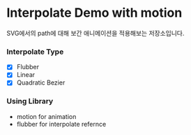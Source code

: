 # Interpolate Demo with motion

SVG에서의 path에 대해 보간 애니메이션을 적용해보는 저장소입니다.

### Interpolate Type

- [x] Flubber
- [x] Linear
- [x] Quadratic Bezier

### Using Library

- motion for animation
- flubber for interpolate refernce
